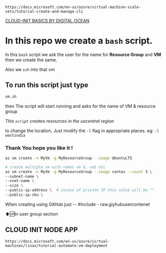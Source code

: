 ```
https://docs.microsoft.com/en-us/azure/virtual-machine-scale-sets/tutorial-create-and-manage-cli
```

[CLOUD-INIT BASICS BY DIGITAL OCEAN](https://www.digitalocean.com/community/tutorials/an-introduction-to-cloud-config-scripting)


# In this repo we create a `bash` script.

In this `bash` script we ask the user for the name for **Resource Group** and **VM**
then we create the same. 

Also we `ssh` into that vm 

## To run this script just type 
```bash
vm.sh
```
then The script will start running 
and asks for the name of VM & resource group

*This `script` creates resources in the uscentral region*

to change the location, Just modify the `-l` flag 
in appropriate places.
eg: ` -l westindia `

### Thank You hope you like it ! 

```sh
az vm create -n MyVm -g MyResourceGroup --image UbuntuLTS

# create multiple vm with names vm 0, vm1 etc
az vm create -n MyVm -g MyResourceGroup --image centos --count 3 \
--subnet-name \
--vnet-name \
--size \ 
--public-ip-address \  # incase of private IP this value will be ""
--public-ip-sku \ 


```
When creating using GitHub just -- 
#include - 
raw.giyhubusercontenet

⬆️🆙In user group section


## CLOUD INIT NODE APP 

```
https://docs.microsoft.com/en-us/azure/virtual-machines/linux/tutorial-automate-vm-deployment
```
